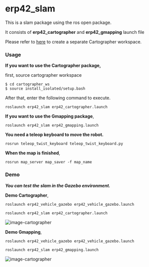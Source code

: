 # erp42_slam

This is a slam package using the ros open package. 

It consists of **erp42_cartographer** and **erp42_gmapping** launch file 

Please refer to [here](https://google-cartographer-ros.readthedocs.io/en/latest/compilation.html#building-installation) to create a separate Cartographer workspace.



### Usage

**If you want to use the Cartographer package,**

first, source cartographer workspace 

~~~
$ cd cartographer_ws
$ source install_isolated/setup.bash
~~~

After that, enter the following command to execute.

`roslaunch erp42_slam erp42_cartographer.launch `

**If you want to use the Gmapping package**,

`roslaunch erp42_slam erp42_gmapping.launch `

**You need a teleop keyboard to move the robot.**

`rosrun teleop_twist_keyboard teleop_twist_keyboard.py`

**When the map is finished**, 

`rosrun map_server map_saver -f map_name`



### Demo

***You can test the slam in the Gazebo environment.***

**Demo Cartographer**,

`roslaunch erp42_vehicle_gazebo erp42_vehicle_gazebo.launch`

`roslaunch erp42_slam erp42_cartographer.launch `

![image-cartographer](../../doc/erp42_cartographer.png)

**Demo Gmapping**,

`roslaunch erp42_vehicle_gazebo erp42_vehicle_gazebo.launch`

`roslaunch erp42_slam erp42_gmapping.launch `

![image-cartographer](../../doc/erp42_gmapping.png)